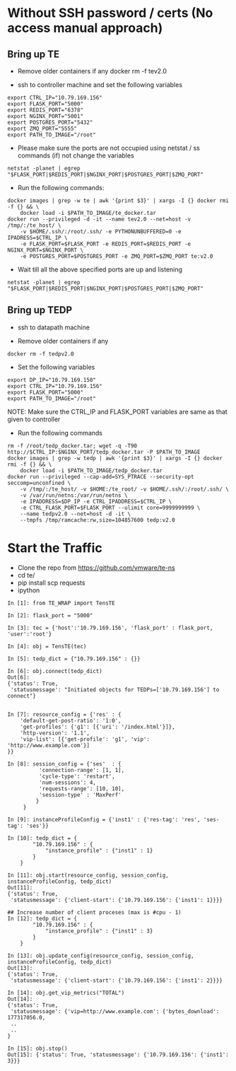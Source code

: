 Without SSH password / certs (No access manual approach)
========================================================

## Bring up TE
* Remove older containers if any
docker rm -f tev2.0

* ssh to controller machine and set the following variables
```
export CTRL_IP="10.79.169.156"
export FLASK_PORT="5000"
export REDIS_PORT="6378"
export NGINX_PORT="5001"
export POSTGRES_PORT="5432"
export ZMQ_PORT="5555"
export PATH_TO_IMAGE="/root"
```

* Please make sure the ports are not occupied using netstat / ss commands (if) not change the variables
```
netstat -planet | egrep "$FLASK_PORT|$REDIS_PORT|$NGINX_PORT|$POSTGRES_PORT|$ZMQ_PORT"
```

* Run the following commands:
```
docker images | grep -w te | awk '{print $3}' | xargs -I {} docker rmi -f {} && \
	docker load -i $PATH_TO_IMAGE/te_docker.tar
docker run --privileged -d -it --name tev2.0 --net=host -v /tmp/:/te_host/ \
	-v $HOME/.ssh/:/root/.ssh/ -e PYTHONUNBUFFERED=0 -e IPADRESS=$CTRL_IP \
	-e FLASK_PORT=$FLASK_PORT -e REDIS_PORT=$REDIS_PORT -e NGINX_PORT=$NGINX_PORT \
	-e POSTGRES_PORT=$POSTGRES_PORT -e ZMQ_PORT=$ZMQ_PORT te:v2.0
```

* Wait till all the above specified ports are up and listening
```
netstat -planet | egrep "$FLASK_PORT|$REDIS_PORT|$NGINX_PORT|$POSTGRES_PORT|$ZMQ_PORT"
```

## Bring up TEDP
* ssh to datapath machine

* Remove older containers if any
```
docker rm -f tedpv2.0
```

* Set the following variables
```
export DP_IP="10.79.169.150"
export CTRL_IP="10.79.169.156"
export FLASK_PORT="5000"
export PATH_TO_IMAGE="/root"
```

NOTE: Make sure the CTRL_IP and FLASK_PORT variables are same as that given to controller

* Run the following commands
```
rm -f /root/tedp_docker.tar; wget -q -T90 http://$CTRL_IP:$NGINX_PORT/tedp_docker.tar -P $PATH_TO_IMAGE
docker images | grep -w tedp | awk '{print $3}' | xargs -I {} docker rmi -f {} && \
	docker load -i $PATH_TO_IMAGE/tedp_docker.tar
docker run --privileged --cap-add=SYS_PTRACE --security-opt seccomp=unconfined \
	-v /tmp/:/te_host/ -v $HOME:/te_root/ -v $HOME/.ssh/:/root/.ssh/ \
	-v /var/run/netns:/var/run/netns \
	-e IPADDRESS=$DP_IP -e CTRL_IPADDRESS=$CTRL_IP \
	-e CTRL_FLASK_PORT=$FLASK_PORT --ulimit core=9999999999 \
	--name tedpv2.0 --net=host -d -it \
	--tmpfs /tmp/ramcache:rw,size=104857600 tedp:v2.0
```

Start the Traffic
=================

* Clone the repo from https://github.com/vmware/te-ns
* cd te/
* pip install scp requests
* ipython

```
In [1]: from TE_WRAP import TensTE

In [2]: flask_port = "5000"

In [3]: tec = {'host':'10.79.169.156', 'flask_port' : flask_port, 'user':'root'}

In [4]: obj = TensTE(tec)

In [5]: tedp_dict = {"10.79.169.156" : {}}

In [6]: obj.connect(tedp_dict)
Out[6]:
{'status': True,
 'statusmessage': "Initiated objects for TEDPs=['10.79.169.156'] to connect"}


In [7]: resource_config = {'res' : {
    'default-get-post-ratio': '1:0',
    'get-profiles': {'g1': [{'uri': '/index.html'}]},
    'http-version': '1.1',
    'vip-list': [{'get-profile': 'g1', 'vip': 'http://www.example.com'}]
}}

In [8]: session_config = {'ses'  : {
          'connection-range': [1, 1],
          'cycle-type': 'restart',
          'num-sessions': 4,
          'requests-range': [10, 10],
          'session-type' : 'MaxPerf'
         }
     }

In [9]: instanceProfileConfig = {'inst1' : {'res-tag': 'res', 'ses-tag': 'ses'}}

In [10]: tedp_dict = {
        "10.79.169.156" : {
            "instance_profile" : {"inst1" : 1}
        }
    }

In [11]: obj.start(resource_config, session_config, instanceProfileConfig, tedp_dict)
Out[11]:
{'status': True,
 'statusmessage': {'client-start': {'10.79.169.156': {'inst1': 1}}}}

## Increase number of client proceses (max is #cpu - 1)
In [12]: tedp_dict = {
        "10.79.169.156" : {
            "instance_profile" : {"inst1" : 3}
        }
    }

In [13]: obj.update_config(resource_config, session_config, instanceProfileConfig, tedp_dict)
Out[13]:
{'status': True,
 'statusmessage': {'client-start': {'10.79.169.156': {'inst1': 2}}}}

In [14]: obj.get_vip_metrics("TOTAL")
Out[14]:
{'status': True,
 'statusmessage': {'vip=http://www.example.com': {'bytes_download': 177317056.0,
 ..
 ..
}

In [15]: obj.stop()
Out[15]: {'status': True, 'statusmessage': {'10.79.169.156': {'inst1': 3}}}
```
